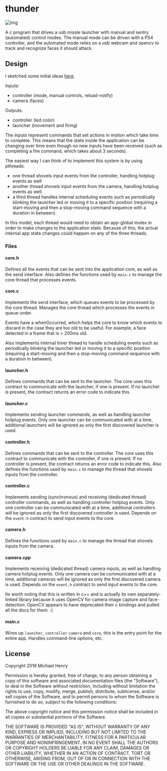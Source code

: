 # thunder

![img](https://d3gqasl9vmjfd8.cloudfront.net/a5b6511c-a539-48c0-881b-6e3d2adcadec.jpg)

A c program that drives a usb missle launcher with manual and sentry (automated) control modes. The manual mode can be driven with a PS4 controller, and the automated mode relies on a usb webcam and opencv to track and recognize faces it should attack.

## Design

I sketched some initial ideas [here](https://www.lucidchart.com/documents/view/e6b09b75-3998-4206-8caa-7c4b6ea134c8#).

Inputs:
- controller (mode, manual controls, reload-notify)
- camera (faces)

Outputs:
- controller (led color)
- launcher (movement and firing)

The inputs represent commands that set actions in motion which take time to complete. This means that the state inside the application can be changing over time even though no new inputs have been received (such as completing a fire command, which takes about 3 seconds).

The easiest way I can think of to implement this system is by using pthreads:
- one thread shovels input events from the controller, handling hotplug events as well
- another thread shovels input events from the camera, handling hotplug events as well
- a third thread handles internal scheduling events such as periodically blinking the launcher led or moving it to a specific position (requiring a start-moving and then a stop-moving command sequence with a duration in between).

In this model, each thread would need to obtain an app-global mutex in order to make changes to the application state. Because of this, the actual internal app state changes could happen on any of the three threads. 

### Files

#### core.h
Defines all the events that can be sent into the application core, as well as the send interface. Also defines the functions used by `main.c` to manage the core thread that processes events.

#### core.c
Implements the send interface, which queues events to be processed by the core thread. Manages the core thread which processes the events in queue-order. 

Events have a whenOccurred, which helps the core to know which events to discard in the case they are too old to be useful. For example, a face detected in a frame that is > 200ms old.

Also implements internal timer thread to handle scheduling events such as periodically blinking the launcher led or moving it to a specific position (requiring a start-moving and then a stop-moving command sequence with a duration in between).

#### launcher.h
Defines commands that can be sent to the launcher. The core uses this contract to communicate with the launcher, if one is present. If no launcher is present, the contract returns an error code to indicate this.

#### launcher.c
Implements sending launcher commands, as well as handling launcher hotplug events. Only one launcher can be communicated with at a time, additional launchers will be ignored as only the first discovered launcher is used.

#### controller.h
Defines commands that can be sent to the controller. The core uses this contract to communicate with the controller, if one is present. If no controller is present, the contract returns an error code to indicate this. Also defines the functions used by `main.c` to manage the thread that shovels inputs from the controller.

#### controller.c
Implements sending (synchronous) and receiving (dedicated thread) controller commands, as well as handling controller hotplug events. Only one controller can be communicated with at a time, additional controllers will be ignored as only the first discovered controller is used. Depends on the `event.h` contract to send input events to the core.

#### camera.h
Defines the functions used by `main.c` to manage the thread that shovels inputs from the camera.

#### camera.cpp
Implements receiving (dedicated thread) camera inputs, as well as handling camera hotplug events. Only one camera can be communicated with at a time, additional cameras will be ignored as only the first discovered camera is used. Depends on the `event.h` contract to send input events to the core.

Its worth noting that this is written in c++ and is actually its own separately-linked library because it uses OpenCV for camera image capture and face-detection. OpenCV appears to have deprecated their c bindings and pulled all the docs for them. :(

#### main.c

Wires up `launcher`, `controller` `camera` and `core`, this is the entry point for the entire app. Handles command-line options, etc.

## License

Copyright 2019 Michael Henry

Permission is hereby granted, free of charge, to any person obtaining a copy of this software and associated documentation files (the "Software"), to deal in the Software without restriction, including without limitation the rights to use, copy, modify, merge, publish, distribute, sublicense, and/or sell copies of the Software, and to permit persons to whom the Software is furnished to do so, subject to the following conditions:

The above copyright notice and this permission notice shall be included in all copies or substantial portions of the Software.

THE SOFTWARE IS PROVIDED "AS IS", WITHOUT WARRANTY OF ANY KIND, EXPRESS OR IMPLIED, INCLUDING BUT NOT LIMITED TO THE WARRANTIES OF MERCHANTABILITY, FITNESS FOR A PARTICULAR PURPOSE AND NONINFRINGEMENT. IN NO EVENT SHALL THE AUTHORS OR COPYRIGHT HOLDERS BE LIABLE FOR ANY CLAIM, DAMAGES OR OTHER LIABILITY, WHETHER IN AN ACTION OF CONTRACT, TORT OR OTHERWISE, ARISING FROM, OUT OF OR IN CONNECTION WITH THE SOFTWARE OR THE USE OR OTHER DEALINGS IN THE SOFTWARE.

